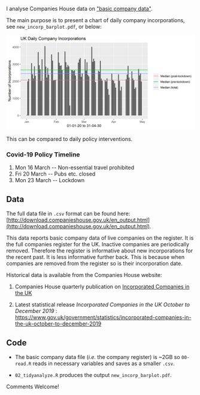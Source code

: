 I analyse Companies House data on ["basic company data"](http://download.companieshouse.gov.uk/en_output.html).

The main purpose is to present a chart of daily company incorporations, see `new_incorp_barplot.pdf`, or below:

![](https://github.com/asavagar/companies_house_data_analysis/blob/master/new_incorp_barplot.png "new_incorp_barplot.png")

This can be compared to daily policy interventions. 
 
### Covid-19 Policy Timeline
1. Mon 16 March -- Non-essential travel prohibited
2. Fri 20 March -- Pubs etc. closed
3. Mon 23 March -- Lockdown


## Data
The full data file in `.csv` format can be found here: [http://download.companieshouse.gov.uk/en_output.html](http://download.companieshouse.gov.uk/en_output.html).

This data reports basic company data of live companies on the register. It is the full companies register for the UK. Inactive companies are periodically removed. Therefore the register is informative about new incorporations for the recent past. It is less informative further back. This is because when companies are removed from the register so is their incorporation date. 

Historical data is available from the Companies House website:

  1. Companies House quarterly publication on [Incorporated Companies in the UK](https://www.gov.uk/search/research-and-statistics?content_store_document_type=published_statistics&keywords=Incorporated&organisations%5B%5D=companies-house&public_timestamp%5Bfrom%5D=&public_timestamp%5Bto%5D=)
  
  
  2. Latest statistical release _Incorporated Companies in the UK October to December 2019_ :
  https://www.gov.uk/government/statistics/incorporated-companies-in-the-uk-october-to-december-2019

## Code

* The basic company data file (_i.e._ the company register) is ~2GB so `00-read.R` reads in necessary variables and saves as a smaller `.csv`.

* `02_tidyanalyze.R` produces the output `new_incorp_barplot.pdf`.

Comments Welcome!

